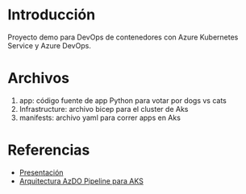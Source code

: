 # Introducción 
Proyecto demo para DevOps de contenedores con Azure Kubernetes Service y Azure DevOps. 

# Archivos

1.	app: código fuente de app Python para votar por dogs vs cats
2.	Infrastructure: archivo bicep para el cluster de Aks
3.	manifests: archivo yaml para correr apps en Aks

# Referencias

- [Presentación](DevOps-Contenedores-Azure-K8s-Service.pdf)
- [Arquitectura AzDO Pipeline para AKS](https://learn.microsoft.com/en-us/azure/architecture/solution-ideas/articles/cicd-for-containers)
